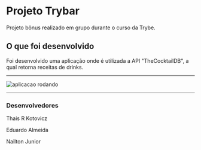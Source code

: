 # Projeto Trybar

Projeto bônus realizado em grupo durante o curso da Trybe.

## O que foi desenvolvido

Foi desenvolvido uma aplicação onde é utilizada a API "TheCocktailDB", a qual retorna receitas de drinks.

---

![aplicacao rodando](/img/aplication.gif)


---

### Desenvolvedores

Thais R Kotovicz

Eduardo Almeida

Nailton Junior
